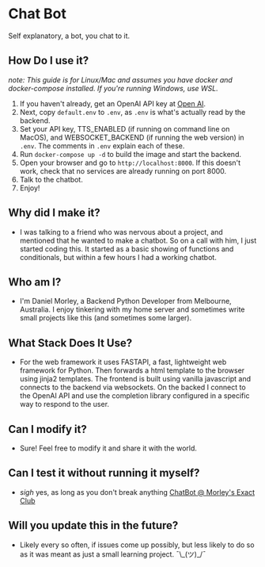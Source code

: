 # Chat Bot

Self explanatory, a bot, you chat to it.

## How Do I use it?

_note: This guide is for Linux/Mac and assumes you have docker and docker-compose installed. If you're running Windows, use WSL._

1. If you haven't already, get an OpenAI API key at [Open AI](https://beta.openai.com/).
2. Next, copy `default.env` to `.env`, as `.env` is what's actually read by the backend.
3. Set your API key, TTS_ENABLED (if running on command line on MacOS), and WEBSOCKET_BACKEND (if running the web version) in `.env`. The comments in `.env` explain each of these.
4. Run `docker-compose up -d` to build the image and start the backend.
5. Open your browser and go to `http://localhost:8000`. If this doesn't work, check that no services are already running on port 8000.
6. Talk to the chatbot.
7. Enjoy!

## Why did I make it?

- I was talking to a friend who was nervous about a project, and mentioned that he wanted to make a chatbot. So on a call with him, I just started coding this. It started as a basic showing of functions and conditionals, but within a few hours I had a working chatbot.

## Who am I?

- I'm Daniel Morley, a Backend Python Developer from Melbourne, Australia. I enjoy tinkering with my home server and sometimes write small projects like this (and sometimes some larger).

## What Stack Does It Use?

- For the web framework it uses FASTAPI, a fast, lightweight web framework for Python. Then forwards a html template to the browser using jinja2 templates. The frontend is built using vanilla javascript and connects to the backend via websockets. On the backed I connect to the OpenAI API and use the completion library configured in a specific way to respond to the user.

## Can I modify it?

- Sure! Feel free to modify it and share it with the world.

## Can I test it without running it myself?

- _sigh_ yes, as long as you don't break anything [ChatBot @ Morley's Exact Club](https://chatbot.morleysexact.club)

## Will you update this in the future?

- Likely every so often, if issues come up possibly, but less likely to do so as it was meant as just a small learning project. ¯\\\_(ツ)\_/¯
